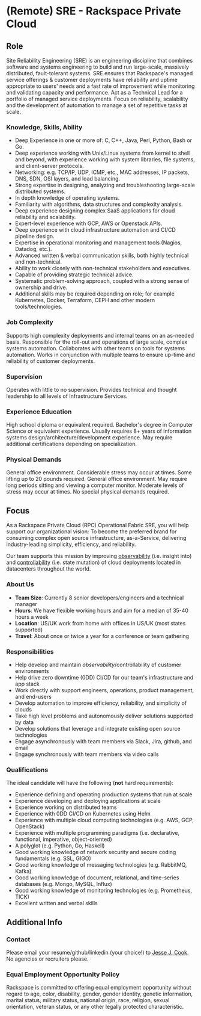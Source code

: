 # (Remote) SRE - Rackspace Private Cloud

## Role

Site Reliability Engineering (SRE) is an engineering discipline that combines
software and systems engineering to build and run large-scale, massively
distributed, fault-tolerant systems. SRE ensures that Rackspace's managed
service offerings & customer deployments have reliability and uptime
appropriate to users' needs and a fast rate of improvement while monitoring and
validating capacity and performance. Act as a Technical Lead for a portfolio of
managed service deployments. Focus on reliability, scalability and the
development of automation to manage a set of repetitive tasks at scale.

### Knowledge, Skills, Ability

- Deep Experience in one or more of: C, C++, Java, Perl, Python, Bash or Go.
- Deep experience working with Unix/Linux systems from kernel to shell and beyond, with experience working with system libraries, file systems, and client-server protocols.
- Networking: e.g. TCP/IP, UDP, ICMP, etc., MAC addresses, IP packets, DNS, SDN, OSI layers, and load balancing.
- Strong expertise in designing, analyzing and troubleshooting large-scale distributed systems.
- In depth knowledge of operating systems.
- Familiarity with algorithms, data structures and complexity analysis.
- Deep experience designing complex SaaS applications for cloud reliability and scalability.
- Expert-level experience with GCP, AWS or Openstack APIs.
- Deep experience with cloud infrastructure automation and CI/CD pipeline design.
- Expertise in operational monitoring and management tools (Nagios, Datadog, etc.).
- Advanced written & verbal communication skills, both highly technical and non-technical.
- Ability to work closely with non-technical stakeholders and executives.
- Capable of providing strategic technical advice.
- Systematic problem-solving approach, coupled with a strong sense of ownership and drive.
- Additional skills may be required depending on role; for example Kubernetes, Docker, Terraform, CEPH and other modern tools/technologies.

### Job Complexity

Supports high complexity deployments and internal teams on an as-needed basis.
Responsible for the roll-out and operations of large scale, complex systems
automation. Collaborates with other teams on tools for systems automation.
Works in conjunction with multiple teams to ensure up-time and reliability of
customer deployments.

### Supervision

Operates with little to no supervision. Provides technical and thought
leadership to all levels of Infrastructure Services.

### Experience Education

High school diploma or equivalent required.  Bachelor's degree in Computer
Science or equivalent experience. Usually requires 8+ years of information
systems design/architecture/development experience. May require additional
certifications depending on specialization.

### Physical Demands

General office environment. Considerable stress may occur at times. Some
lifting up to 20 pounds required. General office environment.  May require long
periods sitting and viewing a computer monitor.  Moderate levels of stress may
occur at times.  No special physical demands required.

## Focus

As a Rackspace Private Cloud (RPC) Operational Fabric SRE, you will help
support our organizational vision: To become the preferred brand for consuming
complex open source infrastructure, as-a-Service, delivering industry-leading
simplicity, efficiency, and reliability.

Our team supports this mission by improving
[observability](https://en.wikipedia.org/wiki/Observability) (i.e. insight
into) and [controllability](https://en.wikipedia.org/wiki/Controllability)
(i.e. state mutation) of cloud deployments located in datacenters throughout
the world.

### About Us

- **Team Size**: Currently 8 senior developers/engineers and a technical manager
- **Hours**: We have flexible working hours and aim for a median of 35-40 hours a week
- **Location**: US/UK work from home with offices in US/UK (most states supported)
- **Travel**: About once or twice a year for a conference or team gathering

### Responsibilities

- Help develop and maintain *observability*/controllability of customer environments
- Help drive zero downtime (0DD) CI/CD for our team's infrastructure and app stack
- Work directly with support engineers, operations, product management, and end-users
- Develop automation to improve efficiency, reliability, and simplicity of clouds
- Take high level problems and autonomously deliver solutions supported by data
- Develop solutions that leverage and integrate existing open source technologies
- Engage asynchronously with team members via Slack, Jira, github, and email
- Engage synchronously with team members via video calls

### Qualifications

The ideal candidate will have the following (**not** hard requirements):

- Experience defining and operating production systems that run at scale
- Experience developing and deploying applications at scale
- Experience working on distributed teams
- Experience with 0DD CI/CD on Kubernetes using Helm
- Experience with multiple cloud computing technologies (e.g. AWS, GCP, OpenStack)
- Experience with multiple programming paradigms (i.e. declarative, functional, imperative, object-oriented)
- A polyglot (e.g. Python, Go, Haskell)
- Good working knowledge of network security and secure coding fundamentals (e.g. SSL, GIGO)
- Good working knowledge of messaging technologies (e.g. RabbitMQ, Kafka)
- Good working knowledge of document, relational, and time-series databases (e.g. Mongo, MySQL, Influx)
- Good working knowledge of monitoring technologies (e.g. Prometheus, TICK)
- Excellent written and verbal skills

## Additional Info

### Contact

Please email your resume/github/linkedin (your choice!) to [Jesse J.
Cook](mailto:jesse.cook@rackspace.com). No agencies or recruiters please.

### Equal Employment Opportunity Policy

Rackspace is committed to offering equal employment opportunity without regard
to age, color, disability, gender, gender identity, genetic information,
marital status, military status, national origin, race, religion, sexual
orientation, veteran status, or any other legally protected characteristic.
